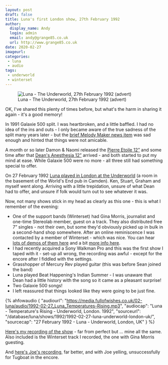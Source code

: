 ```yaml
---
layout: post
draft: false
title: Luna's first London show, 27th February 1992
author:
  display_name: Andy
  login: admin
  email: andy@grange85.co.uk
  url: http://www.grange85.co.uk
date: 2020-02-27
imageurl: 
categories:
 - luna
 - audio
tags:
 - underworld
 - winterset
---
```

<figure class="caption aligncenter"><img src="https://media.fullofwishes.co.uk/02-luna/docs/Luna_PrintAd_1992.jpg" alt="Luna - The Underworld, 27th February 1992 (advert)" /><figcaption class="caption-text">Luna - The Underworld, 27th February 1992 (advert)</figcaption></figure>
OK, I've shared this plenty of times before, but what's the harm in sharing it again - it's a good memory!

In 1991 Galaxie 500 split. I was heartbroken, and a little baffled. I had no idea of the ins and outs - I only became aware of the true sadness of the split many years later - but the [brief Melody Maker news item](https://www.fullofwishes.co.uk/articles/1991-05-04-galaxie-500-split/) was sad enough and hinted that things were not amicable.

A month or so later Damon & Naomi released the [Pierre Etoile 12”](https://www.fullofwishes.co.uk/database/damon-and-naomi/releases/damon-and-naomi-pierre-etoile/) and some time after that [Dean's Anesthesia 12”](https://www.fullofwishes.co.uk/database/dean-and-britta/dean-wareham-releases/dean-wareham-anesthesia/) arrived - and both started to put my mind at ease. While Galaxie 500 were no more - all three still had something special to offer.

On 27 February 1992 [Luna played in London at the Underworld](https://www.fullofwishes.co.uk/database/luna/shows/1992/1992-02-27-luna-underworld-london-uk/) (a room in the basement of the World's End pub in Camden). Ken, Stuart, Graham and myself went along. Arriving with a little trepidation, unsure of what Dean had to offer, and unsure if folk would turn out to see whatever it was.

Now, not many shows stick in my head as clearly as this one - this is what I remember of the evening:

 - One of the support bands (Winterset) had Gina Morris, journalist and one-time Stereolab member, guest on a track. They also distributed free 7” singles - not their own, but some they'd obviously picked up in bulk in a second-hand shop somewhere. After an online reminiscence I was contacted by a member of Winterset - which was nice. You can hear [lots of demos of them here](https://soundcloud.com/winterset) and a bit [more info here](https://greasepaintpeel.blogspot.com/2019/03/the-comedy-of-errors-winterset-horse-of.html).
 - I had recently acquired a Sony Walkman Pro and this was the first show I taped with it - set-up all wrong, the recording was awful - except for the encore after I fiddled with the settings.
 - Grasshopper of Mercury Rev played guitar (this was before Sean joined the band)
 - Luna played Beat Happening's Indian Summer - I was unaware that Dean had a little history with the song so it came as a pleasant surprise!
 - Two Galaxie 500 songs!
 - I left reassured that things looked like they were going to be just fine.


 {% ahfowaudio {
  "audiourl": "https://media.fullofwishes.co.uk/02-luna/audio/1992-02-27_Luna_Temperatures-Rising.mp3",
  "audiocap": "Luna - Temperature's Rising - Underworld, London. 1992",
  "sourceurl": "/database/luna/shows/1992/1992-02-27-luna-underworld-london-uk/",
  "sourcecap": "27 February 1992 - Luna - Underworld, London, UK"
  } %}


[Here's my recording of the show](http://www.mediafire.com/file/bd3tpmsa35d6u6p/luna-1992-02-27_-the-underworld-london-uk-andy-16bit.zip/file) - far from perfect but ... mine all the same. Also included is the Winterset track I recorded, the one with Gina Morris guesting.

And [here's Joe's recording](http://www.mediafire.com/file/jtwwjsudgcqslai/luna-1992-02-27_-the-underworld-london-uk-joe-24bit.zip/file), far better, and with Joe yelling, unsuccessfully for Tugboat in the encore.


